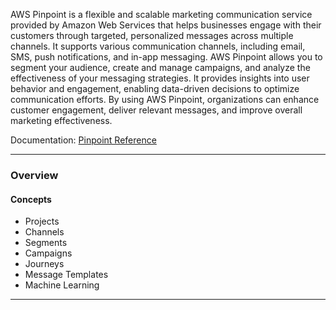 AWS Pinpoint is a flexible and scalable marketing communication service provided by Amazon Web Services that helps businesses engage with their customers through targeted, personalized messages across multiple channels. It supports various communication channels, including email, SMS, push notifications, and in-app messaging. AWS Pinpoint allows you to segment your audience, create and manage campaigns, and analyze the effectiveness of your messaging strategies. It provides insights into user behavior and engagement, enabling data-driven decisions to optimize communication efforts. By using AWS Pinpoint, organizations can enhance customer engagement, deliver relevant messages, and improve overall marketing effectiveness.

Documentation: [Pinpoint Reference](https://aws.amazon.com/pinpoint/)
___
### Overview
#### Concepts
- Projects
- Channels
- Segments
- Campaigns
- Journeys
- Message Templates
- Machine Learning

___
